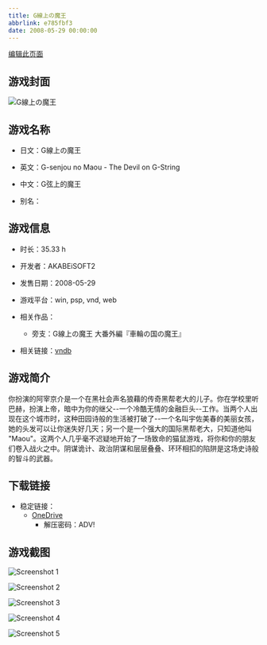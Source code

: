 ```yaml
---
title: G線上の魔王
abbrlink: e785fbf3
date: 2008-05-29 00:00:00
---
```

[编辑此页面](https://github.com/ACG-3/ADV3-source/blob/main/source/_posts/games/G%E7%B7%9A%E4%B8%8A%E3%81%AE%E9%AD%94%E7%8E%8B.md)

## 游戏封面

![G線上の魔王](https://pan.timero.xyz/d/onedrive/img_lib_001/G%E7%B7%9A%E4%B8%8A%E3%81%AE%E9%AD%94%E7%8E%8B_cover.avif)


## 游戏名称

- 日文：G線上の魔王
- 英文：G-senjou no Maou - The Devil on G-String
- 中文：G弦上的魔王

- 别名：


## 游戏信息

- 时长：35.33 h
- 开发者：AKABEiSOFT2
- 发售日期：2008-05-29
- 游戏平台：win, psp, vnd, web
- 相关作品：
   - 旁支：G線上の魔王 大番外編『車輪の国の魔王』

- 相关链接：[vndb](https://vndb.org/v211)


## 游戏简介

你扮演的阿宰京介是一个在黑社会声名狼藉的传奇黑帮老大的儿子。你在学校里听巴赫，扮演上帝，暗中为你的继父--一个冷酷无情的金融巨头--工作。当两个人出现在这个城市时，这种田园诗般的生活被打破了--一个名叫宇佐美春的美丽女孩，她的头发可以让你迷失好几天；另一个是一个强大的国际黑帮老大，只知道他叫 "Maou"。这两个人几乎毫不迟疑地开始了一场致命的猫鼠游戏，将你和你的朋友们卷入战火之中。阴谋诡计、政治阴谋和层层叠叠、环环相扣的陷阱是这场史诗般的智斗的武器。




## 下载链接

- 稳定链接：
    - [OneDrive](https://pan.timero.xyz/onedrive/adv_lib_001/G%E7%B7%9A%E4%B8%8A%E3%81%AE%E9%AD%94%E7%8E%8B)
        - 解压密码：ADV!



## 游戏截图


![Screenshot 1](https://pan.timero.xyz/d/onedrive/img_lib_001/G%E7%B7%9A%E4%B8%8A%E3%81%AE%E9%AD%94%E7%8E%8B_Screenshot_1.avif)

![Screenshot 2](https://pan.timero.xyz/d/onedrive/img_lib_001/G%E7%B7%9A%E4%B8%8A%E3%81%AE%E9%AD%94%E7%8E%8B_Screenshot_2.avif)

![Screenshot 3](https://pan.timero.xyz/d/onedrive/img_lib_001/G%E7%B7%9A%E4%B8%8A%E3%81%AE%E9%AD%94%E7%8E%8B_Screenshot_3.avif)

![Screenshot 4](https://pan.timero.xyz/d/onedrive/img_lib_001/G%E7%B7%9A%E4%B8%8A%E3%81%AE%E9%AD%94%E7%8E%8B_Screenshot_4.avif)

![Screenshot 5](https://pan.timero.xyz/d/onedrive/img_lib_001/G%E7%B7%9A%E4%B8%8A%E3%81%AE%E9%AD%94%E7%8E%8B_Screenshot_5.avif)

